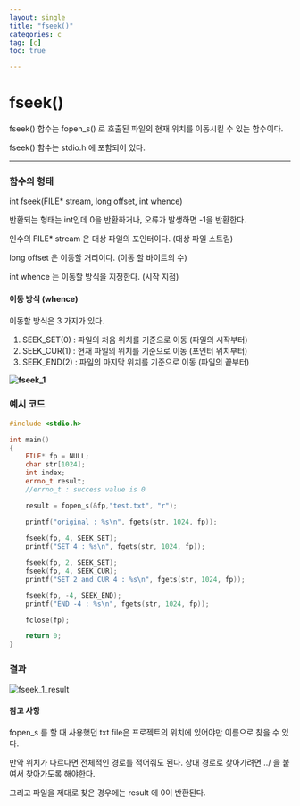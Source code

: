 ```yaml
---
layout: single
title: "fseek()"
categories: c
tag: [c]
toc: true

---
```




# fseek()

fseek() 함수는 fopen_s() 로 호출된 파일의 현재 위치를 이동시킬 수 있는 함수이다.

fseek() 함수는 stdio.h 에 포함되어 있다.



___



### 함수의 형태

int fseek(FILE* stream, long offset, int whence)



반환되는 형태는 int인데 0을 반환하거나, 오류가 발생하면 -1을 반환한다.

인수의 FILE* stream 은 대상 파일의 포인터이다. (대상 파일 스트림)

long offset 은 이동할 거리이다. (이동 할 바이트의 수)

int whence 는 이동할 방식을 지정한다. (시작 지점)



#### 이동 방식 (whence)

이동할 방식은 3 가지가 있다.

1. SEEK_SET(0) : 파일의 처음 위치를 기준으로 이동 (파일의 시작부터)
2. SEEK_CUR(1) : 현재 파일의 위치를 기준으로 이동 (포인터 위치부터)
3. SEEK_END(2) : 파일의 마지막 위치를 기준으로 이동 (파일의 끝부터)



**![fseek_1](https://user-images.githubusercontent.com/71823666/202968304-d1e56b43-2f8c-4339-9508-623761840498.jpeg)**



### 예시 코드

```c++
#include <stdio.h>

int main()
{
    FILE* fp = NULL;
    char str[1024];
    int index;
    errno_t result;
    //errno_t : success value is 0

    result = fopen_s(&fp,"test.txt", "r");

    printf("original : %s\n", fgets(str, 1024, fp));
     
    fseek(fp, 4, SEEK_SET);
	printf("SET 4 : %s\n", fgets(str, 1024, fp));

    fseek(fp, 2, SEEK_SET);
	fseek(fp, 4, SEEK_CUR);
	printf("SET 2 and CUR 4 : %s\n", fgets(str, 1024, fp));

	fseek(fp, -4, SEEK_END);
	printf("END -4 : %s\n", fgets(str, 1024, fp));

    fclose(fp);

    return 0;
}
```



### 결과

![fseek_1_result](https://user-images.githubusercontent.com/71823666/202968358-b1236edb-cc94-4f83-a084-92bfc8f5b78f.jpg)



#### 참고 사항

fopen_s 를 할 때 사용했던 txt file은 프로젝트의 위치에 있어야만 이름으로 찾을 수 있다. 

만약 위치가 다르다면 전체적인 경로를 적어줘도 된다. 상대 경로로 찾아가려면 ../ 을 붙여서 찾아가도록 해야한다.

그리고 파일을 제대로 찾은 경우에는 result 에 0이 반환된다. 
